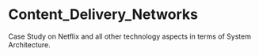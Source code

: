 # Content_Delivery_Networks
Case Study on Netflix and all other technology aspects in terms of System Architecture.

